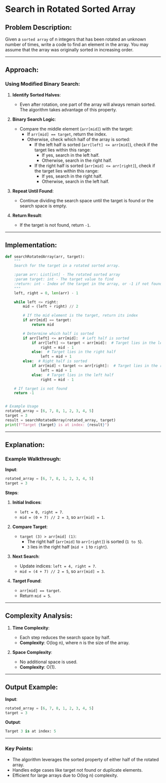 # Search in Rotated Sorted Array

## Problem Description:

Given a `sorted array` of n integers that has been rotated an unknown number of times, write a code to find an element in the array. You may assume that the array was originally sorted in increasing order.

---

## Approach:

### Using Modified Binary Search:
1. **Identify Sorted Halves**:
   - Even after rotation, one part of the array will always remain sorted. The algorithm takes advantage of this property.

2. **Binary Search Logic**:
   - Compare the middle element (`arr[mid]`) with the target:
     - If `arr[mid] == target`, return the index.
     - Otherwise, check which half of the array is sorted:
       - If the left half is sorted (`arr[left] <= arr[mid]`), check if the target lies within this range:
         - If yes, search in the left half.
         - Otherwise, search in the right half.
       - If the right half is sorted (`arr[mid] <= arr[right]`), check if the target lies within this range:
         - If yes, search in the right half.
         - Otherwise, search in the left half.

3. **Repeat Until Found**:
   - Continue dividing the search space until the target is found or the search space is empty.

4. **Return Result**:
   - If the target is not found, return `-1`.

---

## Implementation:

```python
def searchRotatedArray(arr, target):
    """
    Search for the target in a rotated sorted array.

    :param arr: List[int] - The rotated sorted array
    :param target: int - The target value to find
    :return: int - Index of the target in the array, or -1 if not found
    """
    left, right = 0, len(arr) - 1

    while left <= right:
        mid = (left + right) // 2

        # If the mid element is the target, return its index
        if arr[mid] == target:
            return mid

        # Determine which half is sorted
        if arr[left] <= arr[mid]:  # Left half is sorted
            if arr[left] <= target < arr[mid]:  # Target lies in the left half
                right = mid - 1
            else:  # Target lies in the right half
                left = mid + 1
        else:  # Right half is sorted
            if arr[mid] < target <= arr[right]:  # Target lies in the right half
                left = mid + 1
            else:  # Target lies in the left half
                right = mid - 1

    # If target is not found
    return -1


# Example Usage
rotated_array = [6, 7, 8, 1, 2, 3, 4, 5]
target = 3
result = searchRotatedArray(rotated_array, target)
print(f"Target {target} is at index: {result}")
```

---

## Explanation:

### Example Walkthrough:

**Input**:
```python
rotated_array = [6, 7, 8, 1, 2, 3, 4, 5]
target = 3
```

**Steps**:
1. **Initial Indices**:
   - `left = 0, right = 7`.
   - `mid = (0 + 7) // 2 = 3`, so `arr[mid] = 1`.

2. **Compare Target**:
   - `target (3) > arr[mid] (1)`:
     - The right half (`arr[mid]` to `arr[right]`) is sorted (`1 to 5`).
     - `3` lies in the right half (`mid + 1` to `right`).

3. **Next Search**:
   - Update indices: `left = 4, right = 7`.
   - `mid = (4 + 7) // 2 = 5`, so `arr[mid] = 3`.

4. **Target Found**:
   - `arr[mid] == target`.
   - Return `mid = 5`.

---

## Complexity Analysis:

1. **Time Complexity**:
   - Each step reduces the search space by half.
   - **Complexity**: O(log n), where n is the size of the array.

2. **Space Complexity**:
   - No additional space is used.
   - **Complexity**: O(1).

---

## Output Example:

**Input**:
```python
rotated_array = [6, 7, 8, 1, 2, 3, 4, 5]
target = 3
```

**Output**:
```python
Target 3 is at index: 5
```

---

### Key Points:
- The algorithm leverages the sorted property of either half of the rotated array.
- Handles edge cases like target not found or duplicate elements.
- Efficient for large arrays due to O(log n) complexity.
